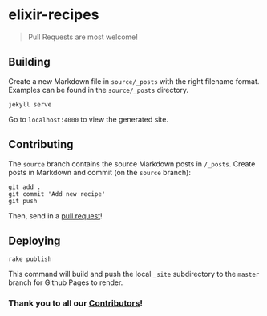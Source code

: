 # elixir-recipes

> Pull Requests are most welcome!

## Building

Create a new Markdown file in `source/_posts` with the right filename format. Examples can be found in the `source/_posts` directory.

```
jekyll serve
```

Go to `localhost:4000` to view the generated site.

## Contributing

The `source` branch contains the source Markdown posts in `/_posts`.
Create posts in Markdown and commit (on the `source` branch):

```
git add .
git commit 'Add new recipe'
git push
```

Then, send in a [pull request](https://github.com/Elixir-Recipes/elixir-recipes.github.io/pulls)!

## Deploying

```
rake publish
```

This command will build and push the local `_site` subdirectory to the `master` branch for Github Pages to render.

### Thank you to all our [Contributors](https://github.com/Elixir-Recipes/Elixir-Recipes.github.io/graphs/contributors)!
